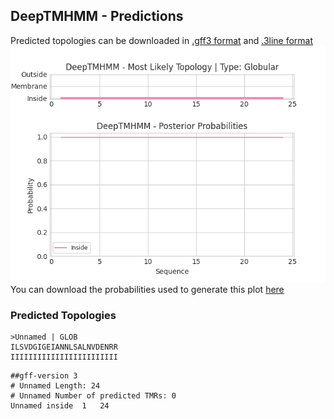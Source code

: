 ## DeepTMHMM - Predictions
Predicted topologies can be downloaded in [.gff3 format](TMRs.gff3) and [.3line format](predicted_topologies.3line)
![picture](plot.png)
You can download the probabilities used to generate this plot [here](Unnamed_probs.csv)
### Predicted Topologies
```
>Unnamed | GLOB
ILSVDGIGEIANNLSALNVDENRR
IIIIIIIIIIIIIIIIIIIIIIII

```


```
##gff-version 3
# Unnamed Length: 24
# Unnamed Number of predicted TMRs: 0
Unnamed	inside	1	24				

```
